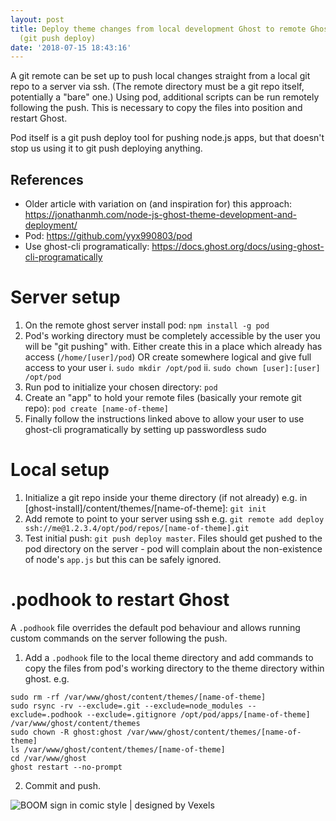 ```yaml
---
layout: post
title: Deploy theme changes from local development Ghost to remote Ghost using pod
  (git push deploy)
date: '2018-07-15 18:43:16'
---
```


A git remote can be set up to push local changes straight from a local git repo to a server via ssh. (The remote directory must be a git repo itself, potentially a "bare" one.) Using pod, additional scripts can be run remotely following the push. This is necessary to copy the files into position and restart Ghost. 

Pod itself is a git push deploy tool for pushing node.js apps, but that doesn't stop us using it to git push deploying anything.

## References

* Older article with variation on (and inspiration for) this approach: https://jonathanmh.com/node-js-ghost-theme-development-and-deployment/
* Pod: https://github.com/yyx990803/pod
* Use ghost-cli programatically: https://docs.ghost.org/docs/using-ghost-cli-programatically

# Server setup
1. On the remote ghost server install pod: `npm install -g pod`
2. Pod's working directory must be completely accessible by the user you will be "git pushing" with. Either create this in a place which already has access (`/home/[user]/pod`) OR create somewhere logical and give full access to your user
    i. `sudo mkdir /opt/pod`
    ii. `sudo chown [user]:[user] /opt/pod`
5. Run pod to initialize your chosen directory: `pod`
6. Create an "app" to hold your remote files (basically your remote git repo): `pod create [name-of-theme]`
7. Finally follow the instructions linked above to allow your user to use ghost-cli programatically by setting up passwordless sudo

# Local setup
1. Initialize a git repo inside your theme directory (if not already) e.g. in [ghost-install]/content/themes/[name-of-theme]: `git init`
2. Add remote to point to your server using ssh e.g. `git remote add deploy ssh://me@1.2.3.4/opt/pod/repos/[name-of-theme].git`
3. Test initial push: `git push deploy master`. Files should get pushed to the pod directory on the server - pod will complain about the non-existence of node's `app.js` but this can be safely ignored.

# .podhook to restart Ghost
A `.podhook` file overrides the default pod behaviour and allows running custom commands on the server following the push.  

1. Add a `.podhook` file to the local theme directory and add commands to copy the files from pod's working directory to the theme directory within ghost. e.g.
```
sudo rm -rf /var/www/ghost/content/themes/[name-of-theme]
sudo rsync -rv --exclude=.git --exclude=node_modules --exclude=.podhook --exclude=.gitignore /opt/pod/apps/[name-of-theme] /var/www/ghost/content/themes
sudo chown -R ghost:ghost /var/www/ghost/content/themes/[name-of-theme]
ls /var/www/ghost/content/themes/[name-of-theme]
cd /var/www/ghost
ghost restart --no-prompt
```
2. Commit and push.

![BOOM sign in comic style | designed by Vexels](https://www.dropbox.com/s/vhr8hoisw6gqcd6/Screenshot%202018-07-15%2019.42.51.png?raw=1)

